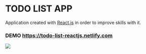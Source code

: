 # TODO LIST APP
Application created with [React.js](https://reactjs.org) in order to improve skills with it.

### DEMO https://todo-list-reactjs.netlify.com

![](https://i.imgur.com/pXnU4Sm.png)
